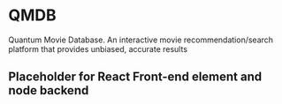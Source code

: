 # QMDB
Quantum Movie Database. An interactive movie recommendation/search platform that provides unbiased, accurate results


## Placeholder for React Front-end element and node backend
